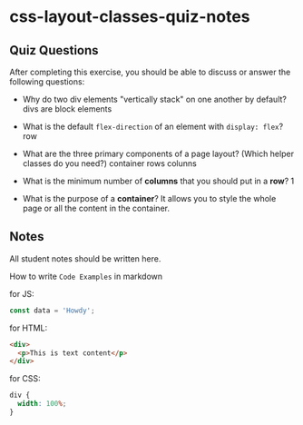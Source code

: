 # css-layout-classes-quiz-notes

## Quiz Questions

After completing this exercise, you should be able to discuss or answer the following questions:

- Why do two div elements "vertically stack" on one another by default?
  divs are block elements

- What is the default `flex-direction` of an element with `display: flex`?
  row

- What are the three primary components of a page layout? (Which helper classes do you need?)
  container
  rows
  colunns

- What is the minimum number of **columns** that you should put in a **row**?
  1

- What is the purpose of a **container**?
  It allows you to style the whole page or all the content in the container.

## Notes

All student notes should be written here.

How to write `Code Examples` in markdown

for JS:

```javascript
const data = 'Howdy';
```

for HTML:

```html
<div>
  <p>This is text content</p>
</div>
```

for CSS:

```css
div {
  width: 100%;
}
```
